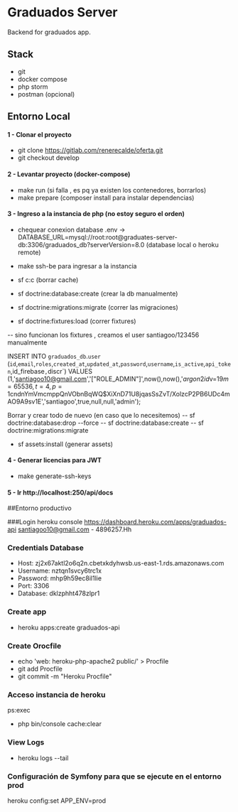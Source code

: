 # Graduados Server
Backend for graduados app.

## Stack
- git
- docker compose
- php storm
- postman (opcional)

## Entorno Local

####  1 - Clonar el proyecto
 - git clone https://gitlab.com/renerecalde/oferta.git
 - git checkout develop
 
####  2 - Levantar proyecto (docker-compose)
 - make run (si falla , es pq ya existen los contenedores, borrarlos)
 - make prepare (composer install para instalar dependencias)

####  3 - Ingreso a la instancia de php (no estoy seguro el orden)

- chequear conexion database
.env -> DATABASE_URL=mysql://root:root@graduates-server-db:3306/graduados_db?serverVersion=8.0
(database local o heroku remote)

 - make ssh-be para ingresar a la instancia
 - sf c:c (borrar cache)
 - sf doctrine:database:create (crear la db manualmente)
 - sf doctrine:migrations:migrate (correr las migraciones)
 - sf doctrine:fixtures:load (correr fixtures)
 
 -- sino funcionan los fixtures , creamos el user santiagoo/123456 manualmente
 
 INSERT INTO `graduados_db`.`user`
 (`id`,`email`,`roles`,`created_at`,`updated_at`,`password`,`username`,`is_active`,`api_token`,id_firebase`,`discr`)
 VALUES
 (1,'santiagoo10@gmail.com','[\"ROLE_ADMIN\"]',now(),now(),'$argon2id$v=19$m=65536,t=4,p=1$cndnYmVmcmppQnVObnBqWQ$XiXnD71U8jqasSsZvT/XolzcP2PB6UDc4mAO9A9sv1E','santiagoo',true,null,null,'admin');
 
 Borrar y crear todo de nuevo (en caso que lo necesitemos)
 -- sf doctrine:database:drop --force 
 -- sf doctrine:database:create
 -- sf doctrine:migrations:migrate
 
 - sf assets:install  (generar assets)
 
####  4 - Generar licencias para JWT
 - make generate-ssh-keys

####  5 - Ir http://localhost:250/api/docs

##Entorno productivo

###Login heroku console
https://dashboard.heroku.com/apps/graduados-api
santiagoo10@gmail.com - 4896257.Hh

### Credentials Database
- Host:	zj2x67aktl2o6q2n.cbetxkdyhwsb.us-east-1.rds.amazonaws.com	
- Username:	nztqn1svcy6trc1x	
- Password:	mhp9h59ec8il1lie	
- Port:	3306	
- Database:	dklzphht478zlpr1

### Create app
- heroku apps:create graduados-api

### Create Orocfile
- echo 'web: heroku-php-apache2 public/' > Procfile
- git add Procfile
- git commit -m "Heroku Procfile"

### Acceso instancia de heroku
ps:exec
 - php bin/console cache:clear
 
### View Logs
- heroku logs --tail

### Configuración de Symfony para que se ejecute en el entorno prod
heroku config:set APP_ENV=prod
